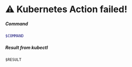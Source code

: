 # ⚠️ Kubernetes Action failed!

##### Command
```bash
$COMMAND
```

##### Result from kubectl
```log
$RESULT
```
